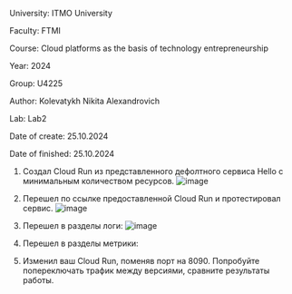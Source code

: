 University: ITMO University

Faculty: FTMI

Course: Cloud platforms as the basis of technology entrepreneurship

Year: 2024

Group: U4225

Author: Kolevatykh Nikita Alexandrovich

Lab: Lab2

Date of create: 25.10.2024

Date of finished: 25.10.2024

1. Создал Cloud Run из представленного дефолтного сервиса Hello с минимальным количеством ресурсов. 
![image](https://github.com/user-attachments/assets/fae21670-9401-4d6b-941e-bbcc2ba99e4b)

2. Перешел по ссылке предоставленной Cloud Run и протестировал сервис.
![image](https://github.com/user-attachments/assets/43f47a48-a3ae-4f98-8ecf-b00a023acf06)

3. Перешел в разделы логи:
![image](https://github.com/user-attachments/assets/7173609c-a892-4b14-bda2-ac12eb892310)

4. Перешел в разделы метрики:

5. Изменил ваш Cloud Run, поменяв порт на 8090. Попробуйте попереключать трафик между версиями, сравните результаты работы.

